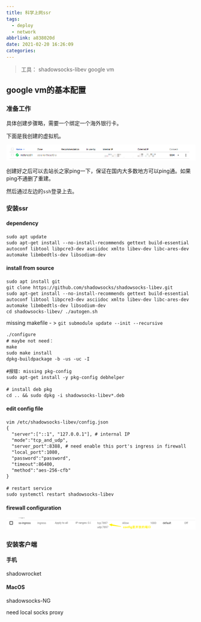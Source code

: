 ```yaml
---
title: 科学上网ssr
tags:
  - deploy
  - network
abbrlink: a838020d
date: 2021-02-20 16:26:09
categories:
---
```


> 工具：
> shadowsocks-libev
> google vm



## google vm的基本配置

### 准备工作

具体创建步骤略，需要一个绑定一个海外银行卡。

下面是我创建的虚拟机。

![image-20210220162859580](ssr-setup/image-20210220162859580.png)

创建好之后可以去站长之家ping一下，保证在国内大多数地方可以ping通。如果ping不通删了重建。

然后通过左边的`ssh`登录上去。

### 安装ssr

#### dependency

```shell
sudo apt update
sudo apt-get install --no-install-recommends gettext build-essential autoconf libtool libpcre3-dev asciidoc xmlto libev-dev libc-ares-dev automake libmbedtls-dev libsodium-dev
```

#### install from source

```shell
sudo apt install git
git clone https://github.com/shadowsocks/shadowsocks-libev.git
sudo apt-get install --no-install-recommends gettext build-essential autoconf libtool libpcre3-dev asciidoc xmlto libev-dev libc-ares-dev automake libmbedtls-dev libsodium-dev
cd shadowsocks-libev/ ./autogen.sh
```

missing makefile - >  `git submodule update --init --recursive`

```shell
./configure
# maybe not need：
make
sudo make install
dpkg-buildpackage -b -us -uc -I

#报错: missing pkg-config
sudo apt-get install -y pkg-config debhelper 

# install deb pkg
cd .. && sudo dpkg -i shadowsocks-libev*.deb
```

####  edit config file 

```shell
vim /etc/shadowsocks-libev/config.json 
{
  "server":["::1", "127.0.0.1"], # internal IP
  "mode":"tcp_and_udp",
  "server_port":8388, # need enable this port's ingress in firewall
  "local_port":1080,
  "password":"password",
  "timeout":86400,
  "method":"aes-256-cfb"
}

# restart service
sudo systemctl restart shadowsocks-libev
```

#### firewall configuration

![image-20210420112717314](ssr-setup/image-20210420112717314.png)

### 安装客户端

#### 手机

shadowrocket

#### MacOS

shadowsocks-NG

need local socks proxy









